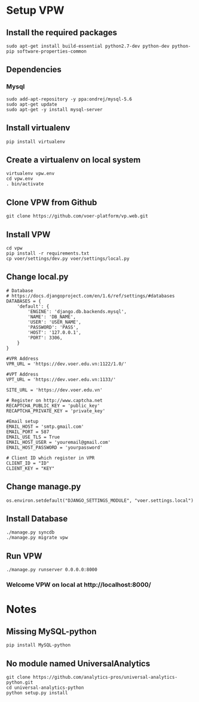 # Setup VPW

## Install the required packages
	sudo apt-get install build-essential python2.7-dev python-dev python-pip software-properties-common
        
## Dependencies
### Mysql
	sudo add-apt-repository -y ppa:ondrej/mysql-5.6
	sudo apt-get update
	sudo apt-get -y install mysql-server
	
## Install virtualenv
	pip install virtualenv
## Create a virtualenv on local system
	virtualenv vpw.env
	cd vpw.env
	. bin/activate
## Clone VPW from Github
	git clone https://github.com/voer-platform/vp.web.git
## Install VPW
	cd vpw
	pip install -r requirements.txt
	cp voer/settings/dev.py voer/settings/local.py
## Change local.py
	# Database
	# https://docs.djangoproject.com/en/1.6/ref/settings/#databases
	DATABASES = {
	    'default': {
	        'ENGINE': 'django.db.backends.mysql',
	        'NAME': 'DB_NAME',
	        'USER': 'USER_NAME',
	        'PASSWORD': 'PASS',
	        'HOST': '127.0.0.1',
	        'PORT': 3306,
	    }
	}

	#VPR Address
	VPR_URL = 'https://dev.voer.edu.vn:1122/1.0/'

	#VPT Address
	VPT_URL = 'https://dev.voer.edu.vn:1133/'

	SITE_URL = 'https://dev.voer.edu.vn'

	# Register on http://www.captcha.net
	RECAPTCHA_PUBLIC_KEY = 'public_key'
	RECAPTCHA_PRIVATE_KEY = 'private_key'
	
	#Email setup
	EMAIL_HOST = 'smtp.gmail.com'
	EMAIL_PORT = 587
	EMAIL_USE_TLS = True
	EMAIL_HOST_USER = 'youremail@gmail.com'
	EMAIL_HOST_PASSWORD = 'yourpassword'
	
	# Client ID which register in VPR
	CLIENT_ID = "ID"
	CLIENT_KEY = "KEY"
	
## Change manage.py
	os.environ.setdefault("DJANGO_SETTINGS_MODULE", "voer.settings.local")
## Install Database
	./manage.py syncdb
	./manage.py migrate vpw	
## Run VPW
	./manage.py runserver 0.0.0.0:8000
	
### Welcome VPW on local at http://localhost:8000/
	
# Notes
## Missing MySQL-python
	pip install MySQL-python

## No module named UniversalAnalytics
	git clone https://github.com/analytics-pros/universal-analytics-python.git
	cd universal-analytics-python
	python setup.py install
	
